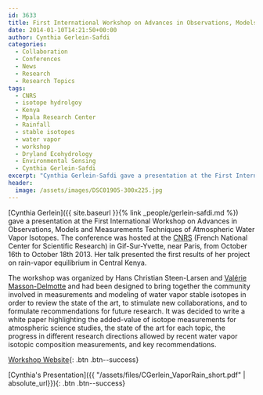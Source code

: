```yaml
---
id: 3633
title: First International Workshop on Advances in Observations, Models and Measurements Techniques of Atmospheric Water Vapor Isotopes
date: 2014-01-10T14:21:50+00:00
author: Cynthia Gerlein-Safdi
categories:
  - Collaboration
  - Conferences
  - News
  - Research
  - Research Topics
tags:
  - CNRS
  - isotope hydrolgoy
  - Kenya
  - Mpala Research Center
  - Rainfall
  - stable isotopes
  - water vapor
  - workshop
  - Dryland Ecohydrology
  - Environmental Sensing
  - Cynthia Gerlein-Safdi
excerpt: "Cynthia Gerlein-Safdi gave a presentation at the First International Workshop on Advances in Observations, Models and Measurements Techniques of Atmospheric Water Vapor Isotopes."
header:
  image: /assets/images/DSC01905-300x225.jpg
---
```


[Cynthia Gerlein]({{ site.baseurl }}{% link _people/gerlein-safdi.md %}) gave a presentation at the First International Workshop on Advances in Observations, Models and Measurements Techniques of Atmospheric Water Vapor Isotopes. <!--more--> The conference was hosted at the <a href="http://www.cnrs.fr/index.php" target="_blank">CNRS</a> (French National Center for Scientific Research) in Gif-Sur-Yvette, near Paris, from October 16th to October 18th 2013. Her talk presented the first results of her project on rain-vapor equilibrium in Central Kenya.

<!--more-->

The workshop was organized by Hans Christian Steen-Larsen and <a href="http://www.lsce.ipsl.fr/Phocea/Pisp/index.php?nom=valerie.masson" target="_blank">Valérie Masson-Delmotte</a> and had been designed to bring together the community involved in measurements and modeling of water vapor stable isotopes in order to review the state of the art, to stimulate new collaborations, and to formulate recommendations for future research. It was decided to write a white paper highlighting the added-value of isotope measurements for atmospheric science studies, the state of the art for each topic, the progress in different research directions allowed by recent water vapor isotopic composition measurements, and key recommendations.

[Workshop Website](http://www.ipsl.fr/Actualites/Evenements/First-Workshop-on-Water-Vapor-Isotope){: .btn .btn--success}

[Cynthia's Presentation]({{ "/assets/files/CGerlein\_VaporRain\_short.pdf" | absolute_url}}){: .btn .btn--success}
